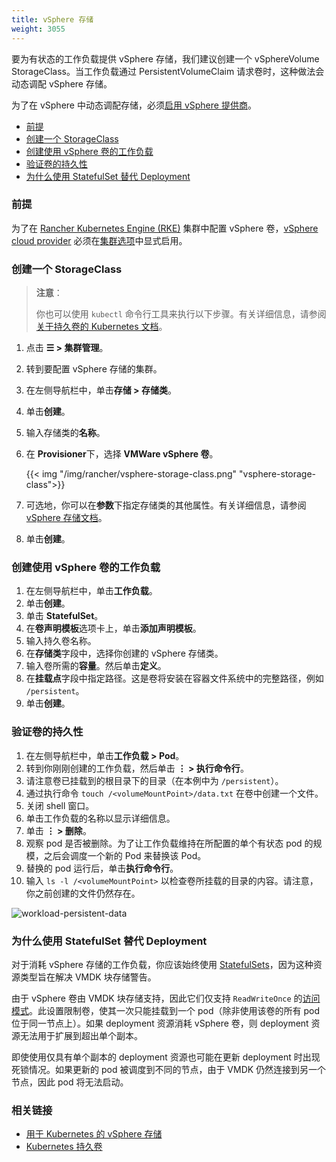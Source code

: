 ```yaml
---
title: vSphere 存储
weight: 3055
---
```


要为有状态的工作负载提供 vSphere 存储，我们建议创建一个 vSphereVolume StorageClass。当工作负载通过 PersistentVolumeClaim 请求卷时，这种做法会动态调配 vSphere 存储。

为了在 vSphere 中动态调配存储，必须[启用 vSphere 提供商]({{<baseurl>}}/rancher/v2.6/en/cluster-provisioning/rke-clusters/cloud-providers/vsphere)。

- [前提](#prerequisites)
- [创建一个 StorageClass](#creating-a-storageclass)
- [创建使用 vSphere 卷的工作负载](#creating-a-workload-with-a-vsphere-volume)
- [验证卷的持久性](#verifying-persistence-of-the-volume)
- [为什么使用 StatefulSet 替代 Deployment](#why-to-use-statefulsets-instead-of-deployments)

### 前提

为了在 [Rancher Kubernetes Engine (RKE)]({{<baseurl>}}/rancher/v2.6/en/cluster-provisioning/rke-clusters/) 集群中配置 vSphere 卷，[vSphere cloud provider]({{<baseurl>}}/rke/latest/en/config-options/cloud-providers/vsphere) 必须在[集群选项]({{<baseurl>}}/rancher/v2.6/en/cluster-provisioning/rke-clusters/options/)中显式启用。

### 创建一个 StorageClass

> **注意**：
>
> 你也可以使用 `kubectl` 命令行工具来执行以下步骤。有关详细信息，请参阅[关于持久卷的 Kubernetes 文档](https://kubernetes.io/docs/concepts/storage/persistent-volumes/)。

1. 点击 **☰ > 集群管理**。
1. 转到要配置 vSphere 存储的集群。
1. 在左侧导航栏中，单击**存储 > 存储类**。
1. 单击**创建**。
1. 输入存储类的**名称**。
1. 在 **Provisioner**下，选择 **VMWare vSphere 卷**。

   {{< img "/img/rancher/vsphere-storage-class.png" "vsphere-storage-class">}}

1. 可选地，你可以在**参数**下指定存储类的其他属性。有关详细信息，请参阅 [vSphere 存储文档](https://vmware.github.io/vsphere-storage-for-kubernetes/documentation/storageclass.html)。
1. 单击**创建**。

### 创建使用 vSphere 卷的工作负载

1. 在左侧导航栏中，单击**工作负载**。
1. 单击**创建**。
1. 单击 **StatefulSet**。
1. 在**卷声明模板**选项卡上，单击**添加声明模板**。
1. 输入持久卷名称。
1. 在**存储类**字段中，选择你创建的 vSphere 存储类。
1. 输入卷所需的**容量**。然后单击**定义**。
1. 在**挂载点**字段中指定路径。这是卷将安装在容器文件系统中的完整路径，例如 `/persistent`。
1. 单击**创建**。

### 验证卷的持久性

1. 在左侧导航栏中，单击**工作负载 > Pod**。
1. 转到你刚刚创建的工作负载，然后单击 **⋮ > 执行命令行**。
1. 请注意卷已挂载到的根目录下的目录（在本例中为 `/persistent`）。
1. 通过执行命令 `touch /<volumeMountPoint>/data.txt` 在卷中创建一个文件。
1. 关闭 shell 窗口。
1. 单击工作负载的名称以显示详细信息。
1. 单击 **⋮ > 删除**。
1. 观察 pod 是否被删除。为了让工作负载维持在所配置的单个有状态 pod 的规模，之后会调度一个新的 Pod 来替换该 Pod。
1. 替换的 pod 运行后，单击**执行命令行**。
1. 输入 `ls -l /<volumeMountPoint>` 以检查卷所挂载的目录的内容。请注意，你之前创建的文件仍然存在。

![workload-persistent-data]({{<baseurl>}}/img/rancher/workload-persistent-data.png)

### 为什么使用 StatefulSet 替代 Deployment

对于消耗 vSphere 存储的工作负载，你应该始终使用 [StatefulSets](https://kubernetes.io/docs/concepts/workloads/controllers/statefulset/)，因为这种资源类型旨在解决 VMDK 块存储警告。

由于 vSphere 卷由 VMDK 块存储支持，因此它们仅支持 `ReadWriteOnce` 的[访问模式](https://kubernetes.io/docs/concepts/storage/persistent-volumes/#persistentvolumeclaims)。此设置限制卷，使其一次只能挂载到一个 pod（除非使用该卷的所有 pod 位于同一节点上）。如果 deployment 资源消耗 vSphere 卷，则 deployment 资源无法用于扩展到超出单个副本。

即使使用仅具有单个副本的 deployment 资源也可能在更新 deployment 时出现死锁情况。如果更新的 pod 被调度到不同的节点，由于 VMDK 仍然连接到另一个节点，因此 pod 将无法启动。

### 相关链接

- [用于 Kubernetes 的 vSphere 存储](https://vmware.github.io/vsphere-storage-for-kubernetes/documentation/)
- [Kubernetes 持久卷](https://kubernetes.io/docs/concepts/storage/persistent-volumes/)
